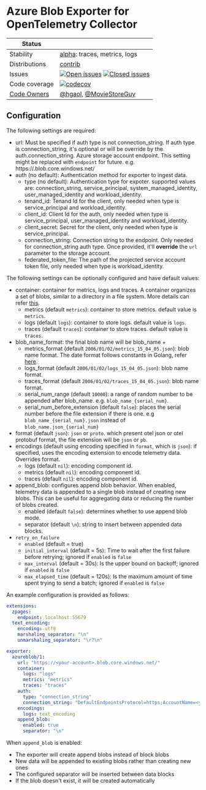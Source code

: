 # Azure Blob Exporter for OpenTelemetry Collector

<!-- status autogenerated section -->
| Status        |           |
| ------------- |-----------|
| Stability     | [alpha]: traces, metrics, logs   |
| Distributions | [contrib] |
| Issues        | [![Open issues](https://img.shields.io/github/issues-search/open-telemetry/opentelemetry-collector-contrib?query=is%3Aissue%20is%3Aopen%20label%3Aexporter%2Fazureblob%20&label=open&color=orange&logo=opentelemetry)](https://github.com/open-telemetry/opentelemetry-collector-contrib/issues?q=is%3Aopen+is%3Aissue+label%3Aexporter%2Fazureblob) [![Closed issues](https://img.shields.io/github/issues-search/open-telemetry/opentelemetry-collector-contrib?query=is%3Aissue%20is%3Aclosed%20label%3Aexporter%2Fazureblob%20&label=closed&color=blue&logo=opentelemetry)](https://github.com/open-telemetry/opentelemetry-collector-contrib/issues?q=is%3Aclosed+is%3Aissue+label%3Aexporter%2Fazureblob) |
| Code coverage | [![codecov](https://codecov.io/github/open-telemetry/opentelemetry-collector-contrib/graph/main/badge.svg?component=exporter_azureblob)](https://app.codecov.io/gh/open-telemetry/opentelemetry-collector-contrib/tree/main/?components%5B0%5D=exporter_azureblob&displayType=list) |
| [Code Owners](https://github.com/open-telemetry/opentelemetry-collector-contrib/blob/main/CONTRIBUTING.md#becoming-a-code-owner)    | [@hgaol](https://www.github.com/hgaol), [@MovieStoreGuy](https://www.github.com/MovieStoreGuy) |

[alpha]: https://github.com/open-telemetry/opentelemetry-collector/blob/main/docs/component-stability.md#alpha
[contrib]: https://github.com/open-telemetry/opentelemetry-collector-releases/tree/main/distributions/otelcol-contrib
<!-- end autogenerated section -->

## Configuration

The following settings are required:

- url: Must be specified if auth type is not connection_string. If auth type is connection_string, it's optional or will be override by the auth.connection_string. Azure storage account endpoint. This setting might be replaced with `endpoint` for future. e.g. https://<account-name>.blob.core.windows.net/
- auth (no default): Authentication method for exporter to ingest data.
  - type (no default): Authentication type for expoter. supported values are: connection_string, service_principal, system_managed_identity, user_managed_identity and workload_identity.
  - tenand_id: Tenand Id for the client, only needed when type is service_principal and workload_identity.
  - client_id: Client Id for the auth, only needed when type is service_principal, user_managed_identity and workload_identity.
  - client_secret: Secret for the client, only needed when type is service_principal.
  - connection_string: Connection string to the endpoint. Only needed for connection_string auth type. Once provided, it'll **override** the `url` parameter to the storage account.
  - federated_token_file: The path of the projected service account token file, only needed when type is workload_identity.


The following settings can be optionally configured and have default values:

- container: container for metrics, logs and traces. A container organizes a set of blobs, similar to a directory in a file system. More details can refer [this](https://learn.microsoft.com/en-us/azure/storage/blobs/storage-blobs-introduction#containers).
  - metrics (default `metrics`): container to store metrics. default value is `metrics`.
  - logs (default `logs`): container to store logs. default value is `logs`.
  - traces (default `traces`): container to store traces. default value is `traces`.
- blob_name_format: the final blob name will be blob_name + 
  - metrics_format (default `2006/01/02/metrics_15_04_05.json`): blob name format. The date format follows constants in Golang, refer [here](https://go.dev/src/time/format.go).
  - logs_format (default `2006/01/02/logs_15_04_05.json`): blob name format.
  - traces_format (default `2006/01/02/traces_15_04_05.json`): blob name format.
  - serial_num_range (default `10000`): a range of random number to be appended after blob_name. e.g. `blob_name_{serial_num}`.
  - serial_num_before_extension (default `false`): places the serial number before the file extension if there is one. e.g `blob_name_{serial_num}.json` instead of `blob_name.json_{serial_num}`
- format (default `json`): `json` or `proto`. which present otel json or otel protobuf format, the file extension will be `json` or `pb`.
- encodings (default using encoding specified in `format`, which is `json`): if specified, uses the encoding extension to encode telemetry data. Overrides format.
  - logs (default `nil`): encoding component id.
  - metrics (default `nil`): encoding component id.
  - traces (default `nil`): encoding component id.
- append_blob: configures append blob behavior. When enabled, telemetry data is appended to a single blob instead of creating new blobs. This can be useful for aggregating data or reducing the number of blobs created.
  - enabled (default `false`): determines whether to use append blob mode.
  - separator (default `\n`): string to insert between appended data blocks.
- `retry_on_failure`
  - `enabled` (default = true)
  - `initial_interval` (default = 5s): Time to wait after the first failure before retrying; ignored if `enabled` is `false`
  - `max_interval` (default = 30s): Is the upper bound on backoff; ignored if `enabled` is `false`
  - `max_elapsed_time` (default = 120s): Is the maximum amount of time spent trying to send a batch; ignored if `enabled` is `false`

An example configuration is provided as follows:

```yaml
extensions:
  zpages:
    endpoint: localhost:55679
  text_encoding:
    encoding: utf8
    marshaling_separator: "\n"
    unmarshaling_separator: "\r?\n"

exporter:
  azureblob/1:
    url: "https://<your-account>.blob.core.windows.net/"
    container:
      logs: "logs"
      metrics: "metrics"
      traces: "traces"
    auth:
      type: "connection_string"
      connection_string: "DefaultEndpointsProtocol=https;AccountName=<your-acount>;AccountKey=<account-key>;EndpointSuffix=core.windows.net"
    encodings:
      logs: text_encoding
    append_blob:
      enabled: true
      separator: "\n"
```

When `append_blob` is enabled:
- The exporter will create append blobs instead of block blobs
- New data will be appended to existing blobs rather than creating new ones
- The configured separator will be inserted between data blocks
- If the blob doesn't exist, it will be created automatically

